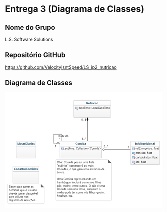 # Entrega 3 (Diagrama de Classes)

## Nome do Grupo
L.S. Software Solutions

## Repositório GitHub
https://github.com/VelocityIsntSpeed/LS_ip2_nutricao

## Diagrama de Classes
![Diagrama de Classes](class_diagram.png)
